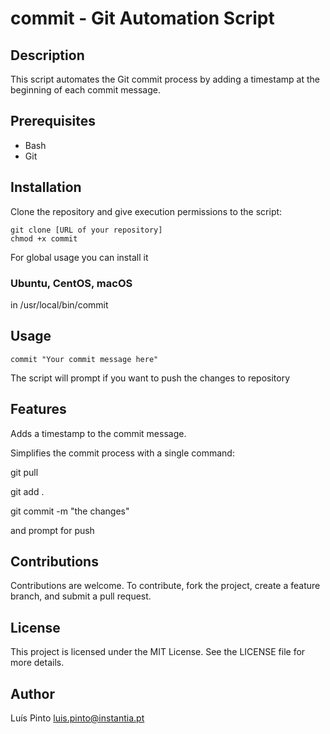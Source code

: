 # commit - Git Automation Script

## Description
This script automates the Git commit process by adding a timestamp at the beginning of each commit message.

## Prerequisites
- Bash
- Git

## Installation
Clone the repository and give execution permissions to the script:
```
git clone [URL of your repository]
chmod +x commit
```
For global usage you can install it 
### Ubuntu, CentOS, macOS
in /usr/local/bin/commit
## Usage
```
commit "Your commit message here"
```
The script will prompt if you want to push the changes to repository
## Features
Adds a timestamp to the commit message.

Simplifies the commit process with a single command:

git pull

git add .

git commit -m "the changes"

and prompt for push

## Contributions
Contributions are welcome. 
To contribute, fork the project, create a feature branch, and submit a pull request.

## License
This project is licensed under the MIT License. See the LICENSE file for more details.

## Author
Luís Pinto
luis.pinto@instantia.pt
